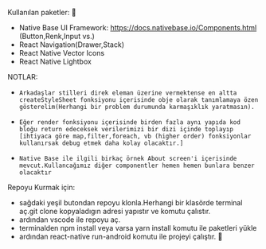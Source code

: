 Kullanılan paketler: :tada:

- Native Base UI Framework: https://docs.nativebase.io/Components.html (Button,Renk,Input vs.)
- React Navigation(Drawer,Stack)
- React Native Vector Icons
- React Native Lightbox

NOTLAR:

- `Arkadaşlar stilleri direk eleman üzerine vermektense en altta createStyleSheet fonksiyonu içerisinde obje olarak tanımlamaya özen gösterelim(Herhangi bir problem durumunda karmaşıklık yaratmasın).`

- `Eğer render fonksiyonu içerisinde birden fazla aynı yapıda kod bloğu return edeceksek verilerimizi bir dizi içinde toplayıp [ihtiyaca göre map,filter,foreach, vb (higher order) fonksiyonlar kullanırsak debug etmek daha kolay olacaktır.]`

- `Native Base ile ilgili birkaç örnek About screen'i içerisinde mevcut.Kullancağımız diğer componentler hemen hemen bunlara benzer olacaktır`

Repoyu Kurmak için:

- sağdaki yeşil butondan repoyu klonla.Herhangi bir klasörde terminal aç.git clone kopyaladıgın adresi yapıstır ve komutu çalıstır.
- ardından vscode ile repoyu aç.
- terminalden npm install veya varsa yarn install komutu ile paketleri yükle
- ardından react-native run-android komutu ile projeyi çalıştır. :tada:
